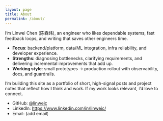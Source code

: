 ```yaml
---
layout: page
title: About
permalink: /about/
---
```


I’m Linwei Chen (陈霖炜), an engineer who likes dependable systems, fast feedback loops, and writing that saves other engineers time.

- **Focus**: backend/platform, data/ML integration, infra reliability, and developer experience.
- **Strengths**: diagnosing bottlenecks, clarifying requirements, and delivering incremental improvements that add up.
- **Working style**: small prototypes → production rollout with observability, docs, and guardrails.

I’m building this site as a portfolio of short, high-signal posts and project notes that reflect how I think and work. If my work looks relevant, I’d love to connect.

- GitHub: [@linweic](https://github.com/linweic)
- LinkedIn: https://www.linkedin.com/in/linweic/
- Email: (add email)

